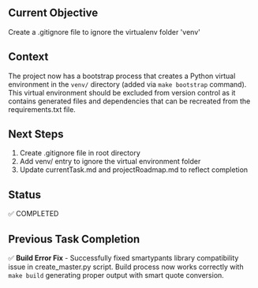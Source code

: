 ## Current Objective
Create a .gitignore file to ignore the virtualenv folder 'venv'

## Context
The project now has a bootstrap process that creates a Python virtual environment in the `venv/` directory (added via `make bootstrap` command). This virtual environment should be excluded from version control as it contains generated files and dependencies that can be recreated from the requirements.txt file.

## Next Steps
1. Create .gitignore file in root directory
2. Add venv/ entry to ignore the virtual environment folder
3. Update currentTask.md and projectRoadmap.md to reflect completion

## Status
✅ COMPLETED

## Previous Task Completion
✅ **Build Error Fix** - Successfully fixed smartypants library compatibility issue in create_master.py script. Build process now works correctly with `make build` generating proper output with smart quote conversion.

